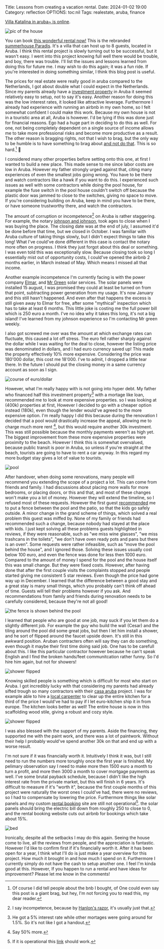 Title: Lessons from creating a vacation rental.
Date: 2024-01-02 19:00 
Category: reflection
OPTIONS: toc:nil
Tags: realestate, aruba, finance

[Villa Katalina in aruba~ is online](https://www.airbnb.nl/jappie-aruba).

![pic of the house](/images/2024/katalina.jpeg)

You can book [this wonderful rental now!](https://www.airbnb.nl/jappie-aruba)
This is the rebranded [summerhouse Paradis]({filename}/summerhouse-paradis.md).
It's a villa that can host up to 8 guests, located in Aruba.
I think this rental project is slowly turning out to be successful,
but it wasn't easy.
I went into this project knowing full well there would be trouble,
and boy, there was trouble.
I'll list the issues and lessons learned from doing this for future me.
I may wish to do this again; it was a fun ride.
If you're interested in doing something similar, I think this blog post
is useful.

The prices for real estate 
were really good in aruba compared to the Netherlands,
I got about double what I could expect in the Netherlands.
Since my parents already have a [investment property](https://www.casaaruba.info/)  in Aruba it seemed 
relatively easy to setup, not to say it's easy.
Another reason for doing this was the low interest rates, 
it looked like attractive leverage.
Furthermore I already had experience with running an airbnb in my own home, 
so I felt somewhat confident I could make this work.
Because my own house is not in a touristic area at all, Aruba is however.
I'd be lying if this was done just for financial reasons.
Ego had a huge part in deciding to do this as well.
For one, not being completely dependent on a single source of income
allows me to take more professional risks and become more productive as a result.
The other reason is bragging rights, not that I wish to brag, 
but the only way to be humble is to have something to brag about [and not do that](https://www.youtube.com/watch?v=S-huj6EL3A4).
This is so hard.[^ego] 😬

[^ego]: Of course I did tell people about the bnb I bought, of 
        One could even say this post is a giant brag, but hey, I'm not forcing you to read this,
        my dear reader.

I considered many other properties before setting onto this one,
at first I wanted to build a new place.
This made sense to me since labor costs are low in Aruba.
However my father strongly urged against that, citing many experiences
of even the smallest jobs going wrong.
You have to be there and watch contractors like a hawk if you want to do this.
I experienced such issues as well with some contractors while doing the pool house,
for example the fuse switch in the pool house couldn't switch off because
the plastic door was jammed to close to the switches, giving no space to move. 
If you're considering building on Aruba, 
keep in mind you have to be there, or have someone trustworthy there, 
and watch the contractors.

The amount of corruption or incompetence[^incompetence] on Aruba is rather staggering.
For example, 
the notary [johnson and johnson](https://www.johnsonnotary.com/),
took ages to close when I was buying the place.
The closing date was at the end of july,
I assumed it'd be done before that time,
but we closed in October.
I was familiar with Aruba culture of taking things slowly,
but I didn't expect things to take this long!
What I've could've done different in this case is contact the notary
more often on progress.
I think they just forgot about this deal or something.
I was even told this was exceptionally slow.
Because closing took so long I essentially mist out of opportunity costs,
I could've opened the airbnb 2 months earlier, in March instead of May.
Which means I missed all that income.

[^incompetence]: I say incompetence, because by [Hanlon's razor](https://en.wikipedia.org/wiki/Hanlon%27s_razor), it's usually just that.

Another example incompetence I'm currently facing is with the power company [Elmar](https://www.elmar.aw/),
and [Mr Green](https://mistergreenaruba.com/) solar services.
The solar panels were installed 15 august, I was promised they
could at least be turned on from that point, 
subtracting power generation from my usage.
It's now January and this still hasn't happened.
And even after that happens the excess is still given away
to Elmar for free, after some "mythical" inspection which
has to take at least 6 months.
This little joke is costing me the full power bill which is 250 euro a month.
I've no idea why it takes this long, it's not a big island!
I've learned from my johnson experience so I'm contacting Mr green
weekly.

I also got screwed me over was the amount at 
which exchange rates can fluctuate,
this caused a lot off stress.
The euro fell rather sharply against the dollar while I was waiting
for the deal to close,
however the listing price was denominated in dollars,
and I had euro currency saved up!
This made the property effectively 10% more expensive.
Considering the price was 180'000 dollar, this cost me 18'000.
I've to admit, I dropped a little tear there.
In the future I should put the closing money 
in a same currency account as soon as I sign.

![course of euro/dollar](/images/2023/course.png)

However, what I'm really happy with is not going into hyper debt.
My father who financed half this investment property[^interest] with a mortage like loan, 
recommended me to look at more expensive properties.
so I was looking at (400k) properties at first, 
However I decided to go with a cheaper option instead (180k),
even though the lender would've agreed to the more expensive option.
I'm really happy I did this because during the renovation
I decided that a pool would drastically increase the
appeal, allowing me to charge much more rent [^more],
but this would require another 30k investment.
This was still possible because the monthly payments weren't as high yet.
The biggest improvement from these more expensive properties 
were proximity to the beach.
However I think this is somewhat overvalued,
because public transit is poor in Aruba, 
so unless if you're straight at the beach,
tourists are going to have to rent a car anyway.
In this regard my more budget stay gives a lot of value to tourists.

[^interest]: He got a 5% interest rate while other mortages were going around for 1.5%. 
             So it's not like I got a handout.
[^more]: Say 50% more.

![pool](/images/2024/skilled.jpeg)

After handover, when doing some renovations,
many people will recommend you extending the scope of a project a lot.
This can come from friends and family.
I had discussions about placing more walls for more bedrooms, or placing doors,
or this and that, and most of these changes won't make you a lot of money.
However they will extend the timeline, so I refused most of these requests.
However the first guest [recommended](https://www.airbnb.nl/progress/reviews/details/921014041531665037) 
me to put a fence between the pool 
and the patio, so that the kids go safely outside.
A minor change in the grand scheme of things, 
which solved a real problem this guest was miffed by.
None of my family or friends had recommended such a change, 
because nobody had stayed at the place with kids.
I just kept solving all these problems guests highlighted in reviews,
if they were reasonable, such as
"we miss wine glasses", "we miss trashcans in the toilets", 
"we don't have oven ready pots and pans but there is an oven".
Some requests were rather infeasible, such as "move the pool behind the house", and I ignored those.
Solving these issues usually cost below 100 euro, and even the fence was done for less then 1000 euro.
Compared to the amount of money I spend for the pool and the house itself this was small change.
But they were fixed costs.
However, after having done that after the first couple visits the complaints
stopped and people started giving me consistent 5 star reviews.
Even though the price had gone way up in December.
I learned that the difference between a good stay and a great stay
is many small things, which you probably can't think off ahead of time.
Guests will tell their problems however if you ask.
And recommendations from family and friends during renovation needs to be 
carefully considered, because they're not all good!

![the fence is shown behind the pool](/images/2024/fence.jpeg)

I learned that people who are good at one job,
may suck if you let them do a slightly different job.
For example the guy who build the
wall (Cesar) and the tiling around the pool
did some great jobs, but then I let him install a shower,
and he sort of flipped around the faucet upside down.
It's still in this awkward position.
Aruban contracters often will say they can do something,
even though it maybe their first time doing said job.
One has to be carefull about this.
I like this particular contractor however because he can't speak English
and I find the broken hands/feet communitcation rather funny.
So I'd hire him again, but not for showers!

![shower flipped](/images/2024/douche.jpeg)

Knowing skilled people 
is something which is difficult for most who start on Aruba.
I got incredibly lucky with that considering my
parents had already sifted trough so many contractors with their [casa aruba](https://www.casaaruba.info/) 
project.
I was for example able to hire a [local carpenter](https://www.facebook.com/steigerhoutaruba/)
to clear up the entire kitchen for a third of the price I would've had 
to pay if I let euro-kitchen ship it in from europe.
The kitchen looks better as well!
The entire house is now in this scaffolding wood
stile, giving a robust and cozy style.

![shower flipped](/images/2024/kitchen-2.jpeg)

I was also blessed with the support of my parents.
Aside the financing, they supported me with the paint work,
and there was a lot of paintwork.
Without their help I probably would've spend another 30k on that
and end up with a worse result.

I'm not sure if it was financially worth it.
Intuitively I think it was, but I still need to run the numbers more torughly once the first year is finished. 
My pelimary observation say I need
to make more then 1500 euro a month to turn a profit,
and more then 3000 a month to cover mortgage payments as well.
I've some brutal payback schedule, 
because I didn't like the high interest rate from the private market,
but this will finish in 6 years.
It's difficult to measure if it's "worth it",
because the first couple months of this project were naturally the worst 
ones I could've had, there were no reviews, 
so I had to compensate by lowering the price.
Furthermore things like solar panels and my custom 
[rental booking](https://github.com/jappeace/rentals/)
site are still not operational[^link].
the solar panels should bring the electric bill down from roughly
250 to close to 0, and the rental booking website cuts out
airbnb for bookings which take about 15%.

[^link]: If it is operational this [link](https://rental.jappie.me) should work.

![bed](/images/2024/bed.jpeg)

Ironically, despite all the setbacks I may do this again.
Seeing the house come to live, all the reviews from people,
and the appreciation is fantastic.
However I'd like to confirm first if it's financially worth it.
After it has been open for a year, 
I think what I'll do is just make a year overview for this project.
How much it brought in and how much I spend on it.
Furthermore I currently simply do not have the cash to setup another
one.
I feel I'm kinda good at this.
However, If you happen to run a rental and have ideas for improvement? 
Please let me know in the comments!
